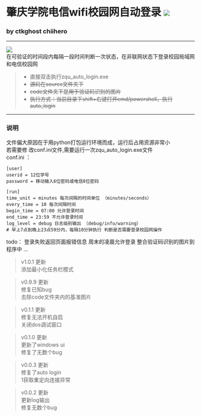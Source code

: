 # 肇庆学院电信wifi校园网自动登录 [![](https://img.shields.io/badge/release-1.0.1-brightgreen.svg)](https://github.com/CtkGHoSt/zqu_auto_login/releases)

### by ctkghost chiihero
---
![](https://s1.ax1x.com/2018/12/27/FRr06H.png)     
在可验证的时间段内每隔一段时间判断一次状态，在非联网状态下登录校园局域网和电信校园网
> * 直接双击执行zqu_auto_login.exe
> * ~~源码在source文件夹下~~
> * ~~code文件夹下是用于验证码识别的图片~~
> * ~~执行方式：当前目录下shift+右键打开cmd/powershell，执行auto_login~~

---
### 说明
文件偏大原因在于用python打包运行环境而成，运行后占用资源非常小\
若需要修 改conf.ini文件,需要运行一次zqu_auto_login.exe文件\
conf.ini ：
```
[user]
userid = 12位学号
password = 移动输入6位密码或电信8位密码

[run]
time_unit = minutes 每次间隔的时间单位 （minutes/seconds）
every_time = 10 每次间隔时间
begin_time = 07:00 允许登录时间
end_time = 23:59 不允许登录时间
log_level = debug 日志级别输出 （debug/info/warning）
# 早上7点到晚上23点59分内，每隔10分钟执行 判断是否需要登录校园网操作

```

>
todo：
登录失败返回页面报错信息
周末的凌晨允许登录
整合验证码识别的图片到程序中
…

> v1.0.1 更新    
添加最小化任务栏模式

> v0.9.9 更新  
修复已知bug\
去除code文件夹内的基准图片

> v0.1.1 更新    
修复无法开机自启\
关闭dos调试窗口

> v0.1.0 更新    
更新了windows ui\
修复了无数个bug

> v0.0.3 更新    
修复了auto login \
1获取重定向连接异常

> v0.0.2 更新    
更新log输出\
修复无数个bug

